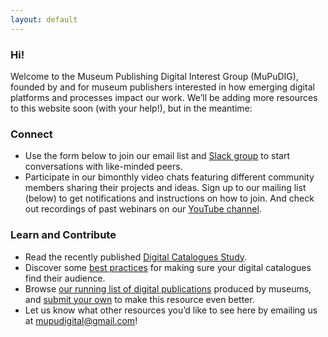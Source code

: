 ```yaml
---
layout: default
---
```

### Hi!

Welcome to the Museum Publishing Digital Interest Group (MuPuDIG), founded by and for museum publishers interested in how emerging digital platforms and processes impact our work. We’ll be adding more resources to this website soon (with your help!), but in the meantime:

### Connect

* Use the form below to join our email list and [Slack group](https://digpublishing.slack.com/) to start conversations with like-minded peers.
* Participate in our bimonthly video chats featuring different community members sharing their projects and ideas. Sign up to our mailing list (below) to get notifications and instructions on how to join. And check out recordings of past webinars on our [YouTube channel](https://www.youtube.com/channel/UCtMHGY-Z-OjAAQqjJJ38pog).

### Learn and Contribute

* Read the recently published [Digital Catalogues Study](https://digpublishing.github.io/catalogues-study/).
* Discover some [best practices](https://docs.google.com/document/d/1mvkxvSPoIE5FhZQtSNU451Dcxak942jhv_OsvzhB9Oc/edit?usp=sharing) for making sure your digital catalogues find their audience.
* Browse [our running list of digital publications](https://docs.google.com/spreadsheets/d/1tw-TbI09XzO98yb6r5nd8m4mKuc2agehTLDK939Mt8g/edit#gid=0) produced by museums, and [submit your own](https://docs.google.com/forms/d/e/1FAIpQLSeKK2mwSG9fpMgAFoE5qkjKvYUQK7U4596QikNxBB3mE9-ODQ/viewform) to make this resource even better.
* Let us know what other resources you’d like to see here by emailing us at [mupudigital@gmail.com](mailto:mupudigital@gmail.com)!
